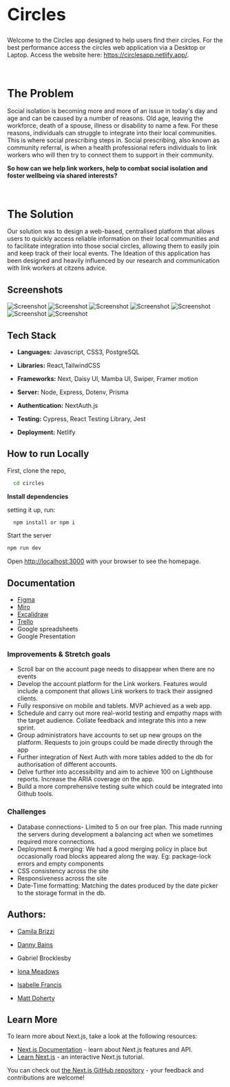 <b><h1 style="font-style: bold; font-size: 40px;">Circles</h1></b>

Welcome to the Circles app designed to help users find their circles. For the best performance access the circles web application via a Desktop or Laptop. Access the website here: https://circlesapp.netlify.app/.


<br/><h1 style="font-style: bold; font-size: 25px;">The Problem</h1>

Social isolation is becoming more and more of an issue in today's day and age and can be caused by a number of reasons.  Old age, leaving the workforce, death of a spouse, illness or disability to name a few. For these reasons, individuals can struggle to integrate into their local communities. This is where social prescribing steps in. Social prescribing, also known as community referral, is when a health professional refers individuals to link workers who will then try to connect them to support in their community. 

**So how can we help link workers, help to combat social isolation and foster wellbeing via shared interests?**




<br/><h1 style="font-style: bold; font-size: 25px;">The Solution</h1>

Our solution was to design a web-based, centralised platform that allows users to quickly access reliable information on their local communities and to facilitate integration into those social circles, allowing them to easily join and keep track of their local events. The Ideation of this application has been designed and heavily influenced by our research and communication with link workers at citzens advice. 


## Screenshots 

![Screenshot](/circles/public/images/homescreenshot.png)
![Screenshot](/circles/public/images/helpscreenshoot.png)
![Screenshot](/circles/public/images/signinscreenshot.png)
![Screenshot](/circles/public/images/groupsscreenshot.png)
![Screenshot](/circles/public/images/accountscreenshot.png)
![Screenshot](/circles/public/images/conactscreenshot.png)
![Screenshot](/circles/public/images/faqscreenshot.png)




## Tech Stack

- **Languages:** Javascript, CSS3, PostgreSQL

- **Libraries:** React,TailwindCSS

- **Frameworks:** Next, Daisy UI, Mamba UI, Swiper, Framer motion

- **Server:** Node, Express, Dotenv, Prisma

- **Authentication:** NextAuth.js

- **Testing:** Cypress, React Testing Library, Jest

- **Deployment:** Netlify 


## How to run Locally

First, clone the repo,

```bash
  cd circles
```

**Install dependencies** 

setting it up, run:

```bash
  npm install or npm i
```

Start the server

```bash
npm run dev
```




Open [http://localhost:3000](http://localhost:3000) with your browser to see the homepage.</br>


## Documentation

- [Figma](https://www.figma.com/file/5LxoxkXd8TX23JeYynXC8W/Untitled?node-id=0%3A1&t=k7QRcaKyMFDbISQr-0)
- [Miro](https://miro.com/app/board/uXjVP12KJHY=/)
- [Excalidraw](https://excalidraw.com/#room=53e6ab962b6b000fab16,J32pqtFo4XtF4sVgZ0v4uw)
- [Trello](https://trello.com/b/sEcoz1SA/silver-surfers)
- Google spreadsheets
- Google Presentation 

### Improvements & Stretch goals

- Scroll bar on the account page needs to disappear when there are no events 
- Develop the account platform for the Link workers. Features would include a component that allows Link workers to track their assigned clients.
- Fully responsive on mobile and tablets. MVP achieved as a web app.
- Schedule and carry out more real-world testing and empathy maps with the target audience. Collate feedback and integrate this into a new sprint.
- Group administrators have accounts to set up new groups on the platform. Requests to join groups could be made directly through the app
- Further integration of Next Auth with more tables added to the db for authorisation of different accounts.
- Delve further into accessibility and aim to achieve 100 on Lighthouse reports. Increase the ARIA coverage on the app.
- Build a more comprehensive testing suite which could be integrated into Github tools.





### Challenges
- Database connections- Limited to 5 on our free plan. This made running the servers during development a balancing act when we sometimes required more connections.
- Deployment & merging: We had a good merging policy in place but occasionally road blocks appeared along the way. Eg: package-lock errors and empty components
- CSS consistency across the site
- Responsiveness across the site 
- Date-Time formatting: Matching the dates produced by the date picker to the storage format in the db. 








## Authors:

- [Camila Brizzi](https://github.com/sea-breezy)

- [Danny Bains](https://github.com/DannyBains2)

- Gabriel Brocklesby

- [Iona Meadows](https://github.com/ionajosephine)

- [Isabelle Francis](https://github.com/B2ella)

- [Matt Doherty](https://github.com/matt190589/matt190589)



## Learn More

To learn more about Next.js, take a look at the following resources:

- [Next.js Documentation](https://nextjs.org/docs) - learn about Next.js features and API.
- [Learn Next.js](https://nextjs.org/learn) - an interactive Next.js tutorial.

You can check out [the Next.js GitHub repository](https://github.com/vercel/next.js/) - your feedback and contributions are welcome!
